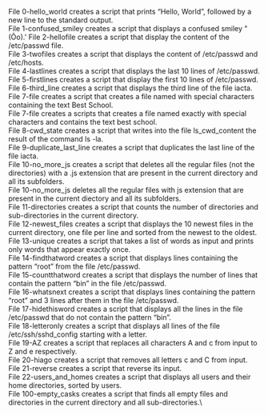 File 0-hello_world creates a script that prints “Hello, World”, followed by a new line to the standard output.\
File 1-confused_smiley creates a script that displays a confused smiley "(Ôo).'
File 2-hellofile creates a script that display the content of the /etc/passwd file.\
File 3-twofiles creates a script that displays the content of /etc/passwd and /etc/hosts.\
File 4-lastlines creates a script that displays the last 10 lines of /etc/passwd.\
File 5-firstlines creates a script that display the first 10 lines of /etc/passwd.\
File 6-third_line creates a script that displays the third line of the file iacta.\
File 7-file creates a script that creates a file named with special characters containing the text Best School.\
File 7-file creates a scripts that creates a file named exactly with special characters and contains the text best school.\
File 8-cwd_state creates a script that writes into the file ls_cwd_content the result of the command ls -la.\
File 9-duplicate_last_line creates a script that duplicates the last line of the file iacta.\
File 10-no_more_js creates a script that deletes all the regular files (not the directories) with a .js extension that are present in the current directory and all its subfolders.\
File 10-no_more_js deletes all the regular files with js extension that are present in the current diectory and all its subfolders.\
File 11-directories creates a script that counts the number of directories and sub-directories in the current directory.\
File 12-newest_files creates a script that displays the 10 newest files in the current directory, one file per line and sorted from the newest to the oldest.\
File 13-unique creates a script that takes a list of words as input and prints only words that appear exactly once.\
File 14-findthatword creates a script that displays lines containing the pattern “root” from the file /etc/passwd.\
File 15-countthatword creates a script that displays the number of lines that contain the pattern “bin” in the file /etc/passwd.\
File 16-whatsnext creates a script that displays lines containing the pattern “root” and 3 lines after them in the file /etc/passwd.\
File 17-hidethisword creates a script that displays all the lines in the file /etc/passwd that do not contain the pattern “bin”.\
File 18-letteronly creates a script that displays all lines of the file /etc/ssh/sshd_config starting with a letter.\
File 19-AZ creates a script that replaces all characters A and c from input to Z and e respectively.\
File 20-hiago creates a script that removes all letters c and C from input.\
File 21-reverse creates a script that reverse its input.\
File 22-users_and_homes creates a script that displays all users and their home directories, sorted by users.\
File 100-empty_casks creates a script that finds all empty files and directories in the current directory and all sub-directories.\
